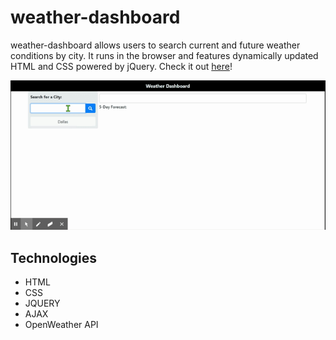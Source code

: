 # weather-dashboard

weather-dashboard allows users to search current and future weather conditions by city. It runs in the browser and features dynamically updated HTML and CSS powered by jQuery. Check it out <a href="https://nwuerz.github.io/weather-dashboard/" target="_blank">here</a>!

![](weather-dashboard.gif)


## Technologies

- HTML
- CSS
- JQUERY
- AJAX
- OpenWeather API
